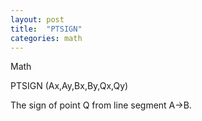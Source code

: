 ```yaml
---
layout: post
title:  "PTSIGN"
categories: math
---
```

Math

PTSIGN (Ax,Ay,Bx,By,Qx,Qy)

The sign of point Q from line segment A->B.

